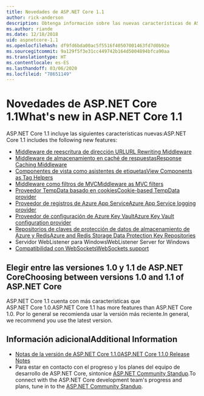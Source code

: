 ```yaml
---
title: Novedades de ASP.NET Core 1.1
author: rick-anderson
description: Obtenga información sobre las nuevas características de ASP.NET Core 1.1.
ms.author: riande
ms.date: 12/18/2018
uid: aspnetcore-1.1
ms.openlocfilehash: df9fd6bda00ac5f5516f40507001463fd7d0b92e
ms.sourcegitcommit: 9a129f5f3e31cc449742b164d5004894bfca90aa
ms.translationtype: HT
ms.contentlocale: es-ES
ms.lasthandoff: 03/06/2020
ms.locfileid: "78651149"
---
```

# <a name="whats-new-in-aspnet-core-11"></a><span data-ttu-id="bae39-103">Novedades de ASP.NET Core 1.1</span><span class="sxs-lookup"><span data-stu-id="bae39-103">What's new in ASP.NET Core 1.1</span></span>

<span data-ttu-id="bae39-104">ASP.NET Core 1.1 incluye las siguientes características nuevas:</span><span class="sxs-lookup"><span data-stu-id="bae39-104">ASP.NET Core 1.1 includes the following new features:</span></span>

- [<span data-ttu-id="bae39-105">Middleware de reescritura de dirección URL</span><span class="sxs-lookup"><span data-stu-id="bae39-105">URL Rewriting Middleware</span></span>](xref:fundamentals/url-rewriting)
- [<span data-ttu-id="bae39-106">Middleware de almacenamiento en caché de respuestas</span><span class="sxs-lookup"><span data-stu-id="bae39-106">Response Caching Middleware</span></span>](xref:performance/caching/middleware)
- [<span data-ttu-id="bae39-107">Componentes de vista como asistentes de etiquetas</span><span class="sxs-lookup"><span data-stu-id="bae39-107">View Components as Tag Helpers</span></span>](xref:mvc/views/view-components#invoking-a-view-component-as-a-tag-helper)
- [<span data-ttu-id="bae39-108">Middleware como filtros de MVC</span><span class="sxs-lookup"><span data-stu-id="bae39-108">Middleware as MVC filters</span></span>](xref:mvc/controllers/filters#using-middleware-in-the-filter-pipeline)
- [<span data-ttu-id="bae39-109">Proveedor TempData basado en cookies</span><span class="sxs-lookup"><span data-stu-id="bae39-109">Cookie-based TempData provider</span></span>](xref:fundamentals/app-state#tempdata)
- [<span data-ttu-id="bae39-110">Proveedor de registros de Azure App Service</span><span class="sxs-lookup"><span data-stu-id="bae39-110">Azure App Service logging provider</span></span>](xref:fundamentals/logging/index#azure-app-service-provider)
- [<span data-ttu-id="bae39-111">Proveedor de configuración de Azure Key Vault</span><span class="sxs-lookup"><span data-stu-id="bae39-111">Azure Key Vault configuration provider</span></span>](xref:security/key-vault-configuration)
- [<span data-ttu-id="bae39-112">Repositorios de claves de protección de datos de almacenamiento de Azure y Redis</span><span class="sxs-lookup"><span data-stu-id="bae39-112">Azure and Redis Storage Data Protection Key Repositories</span></span>](xref:security/data-protection/implementation/key-storage-providers)
- <span data-ttu-id="bae39-113">Servidor WebListener para Windows</span><span class="sxs-lookup"><span data-stu-id="bae39-113">WebListener Server for Windows</span></span>
- [<span data-ttu-id="bae39-114">Compatibilidad con WebSockets</span><span class="sxs-lookup"><span data-stu-id="bae39-114">WebSockets support</span></span>](xref:fundamentals/websockets)

## <a name="choosing-between-versions-10-and-11-of-aspnet-core"></a><span data-ttu-id="bae39-115">Elegir entre las versiones 1.0 y 1.1 de ASP.NET Core</span><span class="sxs-lookup"><span data-stu-id="bae39-115">Choosing between versions 1.0 and 1.1 of ASP.NET Core</span></span>

<span data-ttu-id="bae39-116">ASP.NET Core 1.1 cuenta con más características que ASP.NET Core 1.0.</span><span class="sxs-lookup"><span data-stu-id="bae39-116">ASP.NET Core 1.1 has more features than ASP.NET Core 1.0.</span></span> <span data-ttu-id="bae39-117">Por lo general se recomienda usar la versión más reciente.</span><span class="sxs-lookup"><span data-stu-id="bae39-117">In general, we recommend you use the latest version.</span></span>

## <a name="additional-information"></a><span data-ttu-id="bae39-118">Información adicional</span><span class="sxs-lookup"><span data-stu-id="bae39-118">Additional Information</span></span>

- [<span data-ttu-id="bae39-119">Notas de la versión de ASP.NET Core 1.1.0</span><span class="sxs-lookup"><span data-stu-id="bae39-119">ASP.NET Core 1.1.0 Release Notes</span></span>](https://github.com/dotnet/aspnetcore/releases/tag/1.1.0)
- <span data-ttu-id="bae39-120">Para estar en contacto con el progreso y los planes del equipo de desarrollo de ASP.NET Core, sintonice [ASP.NET Community Standup](https://live.asp.net/).</span><span class="sxs-lookup"><span data-stu-id="bae39-120">To connect with the ASP.NET Core development team's progress and plans, tune in to the [ASP.NET Community Standup](https://live.asp.net/).</span></span>
